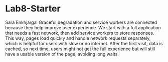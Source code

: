 # Lab8-Starter
Sara Enkhjargal
Graceful degradation and service workers are connected because they help improve user experience. We start with a full application that needs a fast network, then add service workers to store responses. This way, pages load quickly and handle network requests separately, which is helpful for users with slow or no internet. After the first visit, data is cached, so next time, users might not get the full experience but will still have a usable version of the page, avoiding long waits.